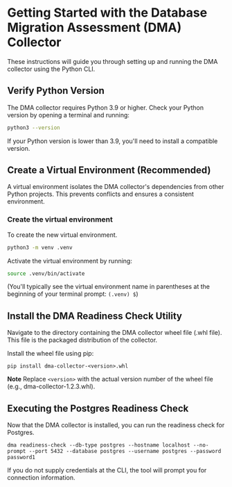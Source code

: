 # Getting Started with the Database Migration Assessment (DMA) Collector

These instructions will guide you through setting up and running the DMA collector using the Python CLI.

## Verify Python Version

The DMA collector requires Python 3.9 or higher. Check your Python version by opening a terminal and running:

```bash
python3 --version
```

If your Python version is lower than 3.9, you'll need to install a compatible version.

## Create a Virtual Environment (Recommended)

A virtual environment isolates the DMA collector's dependencies from other Python projects. This prevents conflicts and ensures a consistent environment.

### Create the virtual environment

To create the new virtual environment.

```bash
python3 -m venv .venv
```

Activate the virtual environment by running:

```bash
source .venv/bin/activate
```

(You'll typically see the virtual environment name in parentheses at the beginning of your terminal prompt: `(.venv) $`)

## Install the DMA Readiness Check Utility

Navigate to the directory containing the DMA collector wheel file (.whl file). This file is the packaged distribution of the collector.

Install the wheel file using pip:

```shell
pip install dma-collector-<version>.whl
```

**Note** Replace `<version>` with the actual version number of the wheel file (e.g., dma-collector-1.2.3.whl).

## Executing the Postgres Readiness Check

Now that the DMA collector is installed, you can run the readiness check for Postgres.

```shell
dma readiness-check --db-type postgres --hostname localhost --no-prompt --port 5432 --database postgres --username postgres --password password1
```

If you do not supply credentials at the CLI, the tool will prompt you for connection information.


